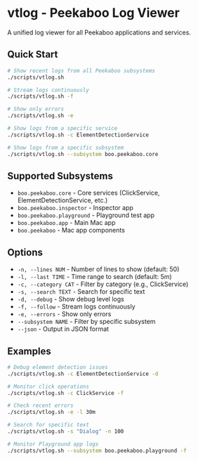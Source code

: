 # vtlog - Peekaboo Log Viewer

A unified log viewer for all Peekaboo applications and services.

## Quick Start

```bash
# Show recent logs from all Peekaboo subsystems
./scripts/vtlog.sh

# Stream logs continuously
./scripts/vtlog.sh -f

# Show only errors
./scripts/vtlog.sh -e

# Show logs from a specific service
./scripts/vtlog.sh -c ElementDetectionService

# Show logs from a specific subsystem
./scripts/vtlog.sh --subsystem boo.peekaboo.core
```

## Supported Subsystems

- `boo.peekaboo.core` - Core services (ClickService, ElementDetectionService, etc.)
- `boo.peekaboo.inspector` - Inspector app
- `boo.peekaboo.playground` - Playground test app
- `boo.peekaboo.app` - Main Mac app
- `boo.peekaboo` - Mac app components

## Options

- `-n, --lines NUM` - Number of lines to show (default: 50)
- `-l, --last TIME` - Time range to search (default: 5m)
- `-c, --category CAT` - Filter by category (e.g., ClickService)
- `-s, --search TEXT` - Search for specific text
- `-d, --debug` - Show debug level logs
- `-f, --follow` - Stream logs continuously
- `-e, --errors` - Show only errors
- `--subsystem NAME` - Filter by specific subsystem
- `--json` - Output in JSON format

## Examples

```bash
# Debug element detection issues
./scripts/vtlog.sh -c ElementDetectionService -d

# Monitor click operations
./scripts/vtlog.sh -c ClickService -f

# Check recent errors
./scripts/vtlog.sh -e -l 30m

# Search for specific text
./scripts/vtlog.sh -s "Dialog" -n 100

# Monitor Playground app logs
./scripts/vtlog.sh --subsystem boo.peekaboo.playground -f
```